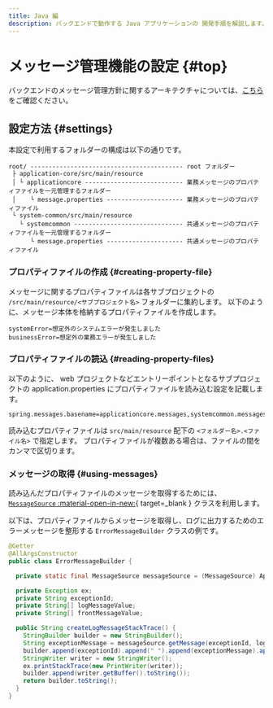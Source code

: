 ```yaml
---
title: Java 編
description: バックエンドで動作する Java アプリケーションの 開発手順を解説します。
---
```


<!-- cspell:ignore applicationcore systemcommon -->

# メッセージ管理機能の設定 {#top}

バックエンドのメッセージ管理方針に関するアーキテクチャについては、[こちら](../../../app-architecture/overview/java-application-processing-system/message-management-policy.md) をご確認ください。

## 設定方法 {#settings}

本設定で利用するフォルダーの構成は以下の通りです。

```terminal linenums="0"
root/ ------------------------------------------ root フォルダー
 ├ application-core/src/main/resource
 │ └ applicationcore --------------------------- 業務メッセージのプロパティファイルを一元管理するフォルダー
 │    └ message.properties --------------------- 業務メッセージのプロパティファイル
 └ system-common/src/main/resource
   └ systemcommon ------------------------------ 共通メッセージのプロパティファイルを一元管理するフォルダー
      └ message.properties --------------------- 共通メッセージのプロパティファイル
```

### プロパティファイルの作成 {#creating-property-file}

メッセージに関するプロパティファイルは各サブプロジェクトの `/src/main/resource/<サブプロジェクト名>` フォルダーに集約します。
以下のように、メッセージ本体を格納するプロパティファイルを作成します。

```properties title="message.properties"
systemError=想定外のシステムエラーが発生しました
businessError=想定外の業務エラーが発生しました
```

### プロパティファイルの読込 {#reading-property-files}

以下のように、 web プロジェクトなどエントリーポイントとなるサブプロジェクトの application.properties にプロパティファイルを読み込む設定を記載します。

``` properties title="application.properties"
spring.messages.basename=applicationcore.messages,systemcommon.messages
```

読み込むプロパティファイルは `src/main/resource` 配下の `<フォルダー名>.<ファイル名>` で指定します。
プロパティファイルが複数ある場合は、ファイルの間をカンマで区切ります。

### メッセージの取得 {#using-messages}

読み込んだプロパティファイルのメッセージを取得するためには、 [`MessageSource` :material-open-in-new:](https://spring.pleiades.io/spring-framework/docs/current/javadoc-api/org/springframework/context/MessageSource.html){ target=_blank } クラスを利用します。

以下は、プロパティファイルからメッセージを取得し、ログに出力するためのエラーメッセージを整形する `ErrorMessageBuilder` クラスの例です。

```java title="ErrorMessageBuilder.java" hl_lines="5 14"
@Getter
@AllArgsConstructor
public class ErrorMessageBuilder {

  private static final MessageSource messageSource = (MessageSource) ApplicationContextWrapper.getBean(MessageSource.class);

  private Exception ex;
  private String exceptionId;
  private String[] logMessageValue;
  private String[] frontMessageValue;

  public String createLogMessageStackTrace() {
    StringBuilder builder = new StringBuilder();
    String exceptionMessage = messageSource.getMessage(exceptionId, logMessageValue, Locale.getDefault());
    builder.append(exceptionId).append(" ").append(exceptionMessage).append(SystemPropertyConstants.LINE_SEPARATOR);
    StringWriter writer = new StringWriter();
    ex.printStackTrace(new PrintWriter(writer));
    builder.append(writer.getBuffer().toString());
    return builder.toString();
  }
}
```
